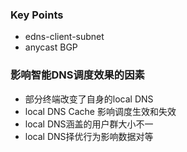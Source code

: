 ### Key Points
- edns-client-subnet
- anycast BGP


### 影响智能DNS调度效果的因素
- 部分终端改变了自身的local DNS
- local DNS Cache 影响调度生效和失效
- local DNS涵盖的用户群大小不一
- local DNS择优行为影响数据对等
